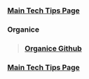 ### [Main Tech Tips Page](https://github.com/sethfuller/tips/blob/main/tech_tips/README.md)

### Organice

> ### [Organice Github](https://github.com/200ok-ch/organice)

### [Main Tech Tips Page](https://github.com/sethfuller/tips/blob/main/tech_tips/README.md)

